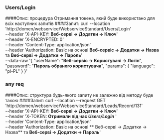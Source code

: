 ### Users/Login
####Опис: процедура Отримання токена, який буде використано для всіх наступних запитів
####Запит:
curl --location 'http://domen/webservice/WebserviceStandard/Users/Login' \
--header 'X-API-KEY: **Веб-серві -> Додатки -> Ключ**' \
--header 'X-ENCRYPTED: 0' \
--header 'Content-Type: application/json' \
--header 'Authorization: Basic на основі **Веб-сервіс -> Додатки -> Назва** та **Веб-серві -> Додатки -> Пароль**' \
--data-raw '{
    "userName": "**Веб-сервіс -> Користувачі -> Логін**",
    "password": "**Пароль обраного користувача**",
    "params": {
        "language": "pl-PL"
    }
}'


### any req
####Опис: структура будь-якого запиту не залежно від методу буде такою
####Запит:
curl --location --request GET 'http://domen/webservice/WebserviceStandard/Leads/Record/131' \
--header 'X-API-KEY: **Веб-серві -> Додатки -> Ключ**' \
--header 'X-TOKEN: **Отримали під час _Users/Login_** ' \
--header 'Content-Type: application/json' \
--header 'Authorization: Basic на основі ** Веб-серві -> Додатки -> Назва** та **Веб-серві -> Додатки -> Пароль**' 
